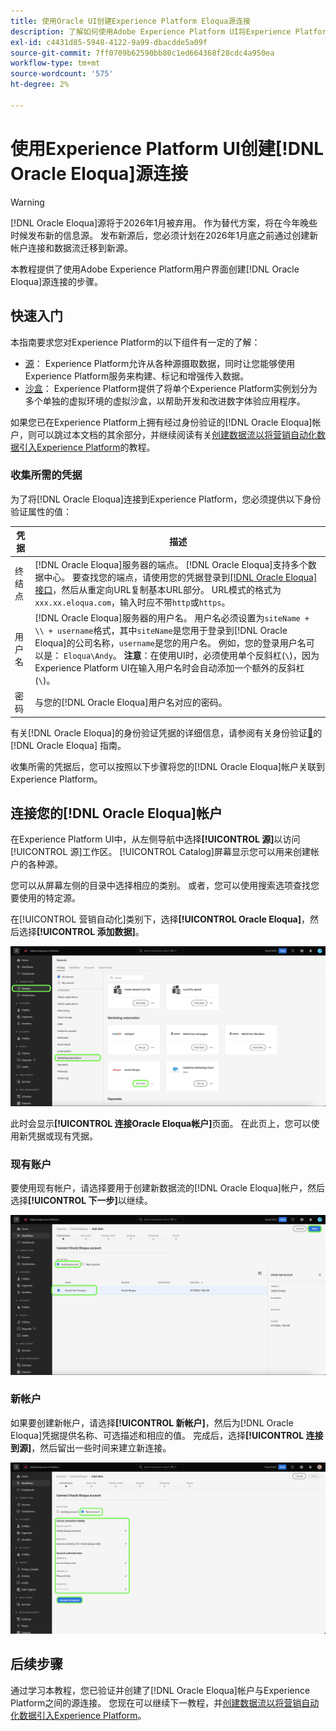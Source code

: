 ```yaml
---
title: 使用Oracle UI创建Experience Platform Eloqua源连接
description: 了解如何使用Adobe Experience Platform UI将Experience Platform连接到Oracle Eloqua。
exl-id: c4431d85-5948-4122-9a99-dbacdde5a09f
source-git-commit: 7ff0709b62590bb80c1ed664368f28cdc4a950ea
workflow-type: tm+mt
source-wordcount: '575'
ht-degree: 2%

---
```


# 使用Experience Platform UI创建[!DNL Oracle Eloqua]源连接

>[!WARNING]
>
>[!DNL Oracle Eloqua]源将于2026年1月被弃用。 作为替代方案，将在今年晚些时候发布新的信息源。 发布新源后，您必须计划在2026年1月底之前通过创建新帐户连接和数据流迁移到新源。

本教程提供了使用Adobe Experience Platform用户界面创建[!DNL Oracle Eloqua]源连接的步骤。

## 快速入门

本指南要求您对Experience Platform的以下组件有一定的了解：

* [源](../../../../home.md)： Experience Platform允许从各种源摄取数据，同时让您能够使用Experience Platform服务来构建、标记和增强传入数据。
* [沙盒](../../../../../sandboxes/home.md)： Experience Platform提供了将单个Experience Platform实例划分为多个单独的虚拟环境的虚拟沙盒，以帮助开发和改进数字体验应用程序。

如果您已在Experience Platform上拥有经过身份验证的[!DNL Oracle Eloqua]帐户，则可以跳过本文档的其余部分，并继续阅读有关[创建数据流以将营销自动化数据引入Experience Platform](../../dataflow/marketing-automation.md)的教程。

### 收集所需的凭据

为了将[!DNL Oracle Eloqua]连接到Experience Platform，您必须提供以下身份验证属性的值：

| 凭据 | 描述 |
| --- | --- |
| 终结点 | [!DNL Oracle Eloqua]服务器的端点。 [!DNL Oracle Eloqua]支持多个数据中心。 要查找您的端点，请使用您的凭据登录到[[!DNL Oracle Eloqua] 接口](https://login.eloqua.com)，然后从重定向URL复制基本URL部分。 URL模式的格式为`xxx.xx.eloqua.com`，输入时应不带`http`或`https`。 |
| 用户名 | [!DNL Oracle Eloqua]服务器的用户名。 用户名必须设置为`siteName + \\ + username`格式，其中`siteName`是您用于登录到[!DNL Oracle Eloqua]的公司名称，`username`是您的用户名。 例如，您的登录用户名可以是： `Eloqua\Andy`。 **注意**：在使用UI时，必须使用单个反斜杠(`\`)，因为Experience Platform UI在输入用户名时会自动添加一个额外的反斜杠(`\`)。 |
| 密码 | 与您的[!DNL Oracle Eloqua]用户名对应的密码。 |

有关[!DNL Oracle Eloqua]的身份验证凭据的详细信息，请参阅有关身份验证[&#128279;](https://docs.oracle.com/en/cloud/saas/marketing/eloqua-rest-api/Authentication_Basic.html)的[!DNL Oracle Eloqua] 指南。

收集所需的凭据后，您可以按照以下步骤将您的[!DNL Oracle Eloqua]帐户关联到Experience Platform。

## 连接您的[!DNL Oracle Eloqua]帐户

在Experience Platform UI中，从左侧导航中选择&#x200B;**[!UICONTROL 源]**&#x200B;以访问[!UICONTROL 源]工作区。 [!UICONTROL Catalog]屏幕显示您可以用来创建帐户的各种源。

您可以从屏幕左侧的目录中选择相应的类别。 或者，您可以使用搜索选项查找您要使用的特定源。

在[!UICONTROL 营销自动化]类别下，选择&#x200B;**[!UICONTROL Oracle Eloqua]**，然后选择&#x200B;**[!UICONTROL 添加数据]**。

![目录](../../../../images/tutorials/create/oracle-eloqua/catalog.png)

此时会显示&#x200B;**[!UICONTROL 连接Oracle Eloqua帐户]**&#x200B;页面。 在此页上，您可以使用新凭据或现有凭据。

### 现有账户

要使用现有帐户，请选择要用于创建新数据流的[!DNL Oracle Eloqua]帐户，然后选择&#x200B;**[!UICONTROL 下一步]**&#x200B;以继续。

![现有](../../../../images/tutorials/create/oracle-eloqua/existing.png)

### 新帐户

如果要创建新帐户，请选择&#x200B;**[!UICONTROL 新帐户]**，然后为[!DNL Oracle Eloqua]凭据提供名称、可选描述和相应的值。 完成后，选择&#x200B;**[!UICONTROL 连接到源]**，然后留出一些时间来建立新连接。

![新](../../../../images/tutorials/create/oracle-eloqua/new.png)

## 后续步骤

通过学习本教程，您已验证并创建了[!DNL Oracle Eloqua]帐户与Experience Platform之间的源连接。 您现在可以继续下一教程，并[创建数据流以将营销自动化数据引入Experience Platform](../../dataflow/marketing-automation.md)。
